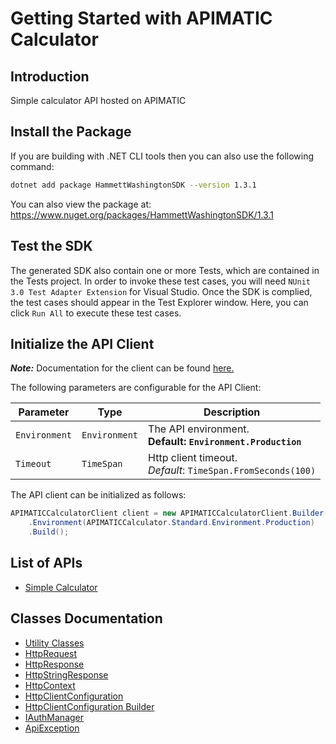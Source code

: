 
# Getting Started with APIMATIC Calculator

## Introduction

Simple calculator API hosted on APIMATIC

## Install the Package

If you are building with .NET CLI tools then you can also use the following command:

```bash
dotnet add package HammettWashingtonSDK --version 1.3.1
```

You can also view the package at:
https://www.nuget.org/packages/HammettWashingtonSDK/1.3.1

## Test the SDK

The generated SDK also contain one or more Tests, which are contained in the Tests project. In order to invoke these test cases, you will need `NUnit 3.0 Test Adapter Extension` for Visual Studio. Once the SDK is complied, the test cases should appear in the Test Explorer window. Here, you can click `Run All` to execute these test cases.

## Initialize the API Client

**_Note:_** Documentation for the client can be found [here.](https://www.github.com/ZahraN444/hammett-washington-dotnet-sdk/tree/1.3.1/doc/client.md)

The following parameters are configurable for the API Client:

| Parameter | Type | Description |
|  --- | --- | --- |
| `Environment` | `Environment` | The API environment. <br> **Default: `Environment.Production`** |
| `Timeout` | `TimeSpan` | Http client timeout.<br>*Default*: `TimeSpan.FromSeconds(100)` |

The API client can be initialized as follows:

```csharp
APIMATICCalculatorClient client = new APIMATICCalculatorClient.Builder()
    .Environment(APIMATICCalculator.Standard.Environment.Production)
    .Build();
```

## List of APIs

* [Simple Calculator](https://www.github.com/ZahraN444/hammett-washington-dotnet-sdk/tree/1.3.1/doc/controllers/simple-calculator.md)

## Classes Documentation

* [Utility Classes](https://www.github.com/ZahraN444/hammett-washington-dotnet-sdk/tree/1.3.1/doc/utility-classes.md)
* [HttpRequest](https://www.github.com/ZahraN444/hammett-washington-dotnet-sdk/tree/1.3.1/doc/http-request.md)
* [HttpResponse](https://www.github.com/ZahraN444/hammett-washington-dotnet-sdk/tree/1.3.1/doc/http-response.md)
* [HttpStringResponse](https://www.github.com/ZahraN444/hammett-washington-dotnet-sdk/tree/1.3.1/doc/http-string-response.md)
* [HttpContext](https://www.github.com/ZahraN444/hammett-washington-dotnet-sdk/tree/1.3.1/doc/http-context.md)
* [HttpClientConfiguration](https://www.github.com/ZahraN444/hammett-washington-dotnet-sdk/tree/1.3.1/doc/http-client-configuration.md)
* [HttpClientConfiguration Builder](https://www.github.com/ZahraN444/hammett-washington-dotnet-sdk/tree/1.3.1/doc/http-client-configuration-builder.md)
* [IAuthManager](https://www.github.com/ZahraN444/hammett-washington-dotnet-sdk/tree/1.3.1/doc/i-auth-manager.md)
* [ApiException](https://www.github.com/ZahraN444/hammett-washington-dotnet-sdk/tree/1.3.1/doc/api-exception.md)

